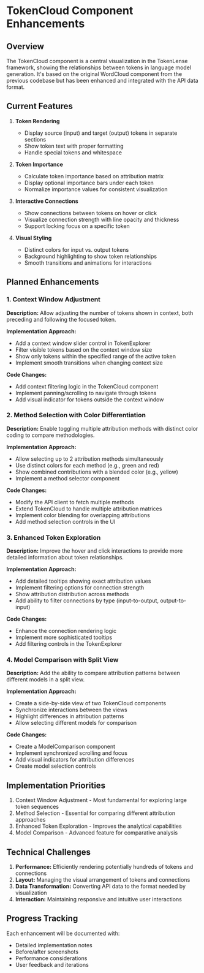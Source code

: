 # TokenCloud Component Enhancements

## Overview

The TokenCloud component is a central visualization in the TokenLense framework, showing the relationships between tokens in language model generation. It's based on the original WordCloud component from the previous codebase but has been enhanced and integrated with the API data format.

## Current Features

1. **Token Rendering**
   - Display source (input) and target (output) tokens in separate sections
   - Show token text with proper formatting
   - Handle special tokens and whitespace

2. **Token Importance**
   - Calculate token importance based on attribution matrix
   - Display optional importance bars under each token
   - Normalize importance values for consistent visualization

3. **Interactive Connections**
   - Show connections between tokens on hover or click
   - Visualize connection strength with line opacity and thickness
   - Support locking focus on a specific token

4. **Visual Styling**
   - Distinct colors for input vs. output tokens
   - Background highlighting to show token relationships
   - Smooth transitions and animations for interactions

## Planned Enhancements

### 1. Context Window Adjustment

**Description:** Allow adjusting the number of tokens shown in context, both preceding and following the focused token.

**Implementation Approach:**
- Add a context window slider control in TokenExplorer
- Filter visible tokens based on the context window size
- Show only tokens within the specified range of the active token
- Implement smooth transitions when changing context size

**Code Changes:**
- Add context filtering logic in the TokenCloud component
- Implement panning/scrolling to navigate through tokens
- Add visual indicator for tokens outside the context window

### 2. Method Selection with Color Differentiation

**Description:** Enable toggling multiple attribution methods with distinct color coding to compare methodologies.

**Implementation Approach:**
- Allow selecting up to 2 attribution methods simultaneously
- Use distinct colors for each method (e.g., green and red)
- Show combined contributions with a blended color (e.g., yellow)
- Implement a method selector component

**Code Changes:**
- Modify the API client to fetch multiple methods
- Extend TokenCloud to handle multiple attribution matrices
- Implement color blending for overlapping attributions
- Add method selection controls in the UI

### 3. Enhanced Token Exploration

**Description:** Improve the hover and click interactions to provide more detailed information about token relationships.

**Implementation Approach:**
- Add detailed tooltips showing exact attribution values
- Implement filtering options for connection strength
- Show attribution distribution across methods
- Add ability to filter connections by type (input-to-output, output-to-input)

**Code Changes:**
- Enhance the connection rendering logic
- Implement more sophisticated tooltips
- Add filtering controls in the TokenExplorer

### 4. Model Comparison with Split View

**Description:** Add the ability to compare attribution patterns between different models in a split view.

**Implementation Approach:**
- Create a side-by-side view of two TokenCloud components
- Synchronize interactions between the views
- Highlight differences in attribution patterns
- Allow selecting different models for comparison

**Code Changes:**
- Create a ModelComparison component
- Implement synchronized scrolling and focus
- Add visual indicators for attribution differences
- Create model selection controls

## Implementation Priorities

1. Context Window Adjustment - Most fundamental for exploring large token sequences
2. Method Selection - Essential for comparing different attribution approaches
3. Enhanced Token Exploration - Improves the analytical capabilities
4. Model Comparison - Advanced feature for comparative analysis

## Technical Challenges

1. **Performance:** Efficiently rendering potentially hundreds of tokens and connections
2. **Layout:** Managing the visual arrangement of tokens and connections
3. **Data Transformation:** Converting API data to the format needed by visualization
4. **Interaction:** Maintaining responsive and intuitive user interactions

## Progress Tracking

Each enhancement will be documented with:
- Detailed implementation notes
- Before/after screenshots
- Performance considerations
- User feedback and iterations